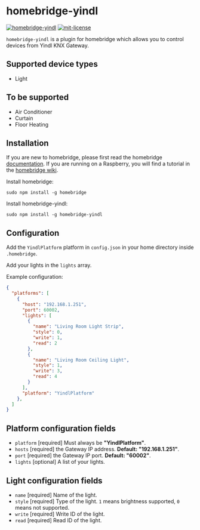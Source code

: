 # homebridge-yindl

[![homebridge-yindl](https://badgen.net/npm/v/homebridge-yindl?icon=npm)](https://www.npmjs.com/package/homebridge-yindl)
[![mit-license](https://badgen.net/github/license/0x5e/homebridge-yindl)](https://github.com/0x5e/homebridge-yindl/blob/master/LICENSE)

`homebridge-yindl` is a plugin for homebridge which allows you to control devices from Yindl KNX Gateway.

## Supported device types

- Light

## To be supported

- Air Conditioner
- Curtain
- Floor Heating

## Installation

If you are new to homebridge, please first read the homebridge [documentation](https://github.com/homebridge/homebridge#readme). If you are running on a Raspberry, you will find a tutorial in the [homebridge wiki](https://github.com/homebridge/homebridge/wiki/Install-Homebridge-on-Raspbian).

Install homebridge:
```shell
sudo npm install -g homebridge
```

Install homebridge-yindl:
```shell
sudo npm install -g homebridge-yindl
```

## Configuration

Add the `YindlPlatform` platform in `config.json` in your home directory inside `.homebridge`.

Add your lights in the `lights` array.

Example configuration:

```json
{
  "platforms": [
    {
      "host": "192.168.1.251",
      "port": 60002,
      "lights": [
        {
          "name": "Living Room Light Strip",
          "style": 0,
          "write": 1,
          "read": 2
        },
        {
          "name": "Living Room Ceiling Light",
          "style": 1,
          "write": 3,
          "read": 4
        }
      ],
      "platform": "YindlPlatform"
    },
  ]
}
```

## Platform configuration fields

- `platform` \[required\] Must always be **"YindlPlatform"**.
- `hosts` \[required\] the Gateway IP address. **Default: "192.168.1.251"**.
- `port` \[required\] the Gateway IP port. **Default: "60002"**.
- `lights` \[optional\] A list of your lights.

## Light configuration fields

- `name` \[required\] Name of the light.
- `style` \[required\] Type of the light. `1` means brightness supported, `0` means not supported.
- `write` \[required\] Write ID of the light.
- `read` \[required\] Read ID of the light.
